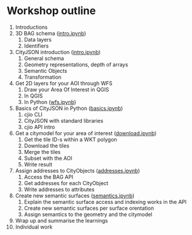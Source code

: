 # Workshop outline

1. Introductions
2. 3D BAG schema ([intro.ipynb](intro.ipynb))
   1. Data layers
   2. Identifiers
3. CityJSON introduction ([intro.ipynb](intro.ipynb))
   1. General schema
   2. Geometry representations, depth of arrays
   3. Semantic Objects
   4. Transformation
4. Get 2D layers for your AOI through WFS
   1. Draw your Area Of Interest in QGIS
   2. In QGIS
   3. In Python ([wfs.ipynb](wfs.ipynb))
5. Basics of CityJSON in Python ([basics.ipynb](basics.ipynb))
   1. cjio CLI
   2. CityJSON with standard libraries
   3. cjio API intro
6. Get a citymodel for your area of interest ([download.ipynb](download.ipynb))
   1. Get the tile ID-s within a WKT polygon
   2. Download the tiles
   3. Merge the tiles
   4. Subset with the AOI
   5. Write result
7. Assign addresses to CityObjects ([addresses.ipynb](addresses.ipynb))
   1. Access the BAG API
   2. Get addresses for each CityObject
   3. Write addresses to attributes
8. Create new semantic surfaces ([semantics.ipynb](semantics.ipynb))
   1. Explain the semantic surface access and indexing works in the API
   2. Create new semantic surfaces per surface orentation
   3. Assign semantics to the geometry and the citymodel
9. Wrap up and summarise the learnings
10. Individual work